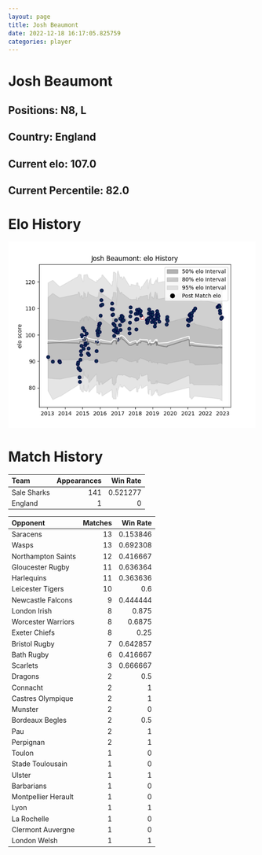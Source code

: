 ```yaml
---  
layout: page  
title: Josh Beaumont  
date: 2022-12-18 16:17:05.825759  
categories: player  
---
```

# Josh Beaumont

## Positions: N8, L

## Country: England

## Current elo: 107.0

## Current Percentile: 82.0

# Elo History


![elo history](history_JoshBeaumont.png)
# Match History


| Team        |   Appearances |   Win Rate |
|:------------|--------------:|-----------:|
| Sale Sharks |           141 |   0.521277 |
| England     |             1 |   0        |

| Opponent            |   Matches |   Win Rate |
|:--------------------|----------:|-----------:|
| Saracens            |        13 |   0.153846 |
| Wasps               |        13 |   0.692308 |
| Northampton Saints  |        12 |   0.416667 |
| Gloucester Rugby    |        11 |   0.636364 |
| Harlequins          |        11 |   0.363636 |
| Leicester Tigers    |        10 |   0.6      |
| Newcastle Falcons   |         9 |   0.444444 |
| London Irish        |         8 |   0.875    |
| Worcester Warriors  |         8 |   0.6875   |
| Exeter Chiefs       |         8 |   0.25     |
| Bristol Rugby       |         7 |   0.642857 |
| Bath Rugby          |         6 |   0.416667 |
| Scarlets            |         3 |   0.666667 |
| Dragons             |         2 |   0.5      |
| Connacht            |         2 |   1        |
| Castres Olympique   |         2 |   1        |
| Munster             |         2 |   0        |
| Bordeaux Begles     |         2 |   0.5      |
| Pau                 |         2 |   1        |
| Perpignan           |         2 |   1        |
| Toulon              |         1 |   0        |
| Stade Toulousain    |         1 |   0        |
| Ulster              |         1 |   1        |
| Barbarians          |         1 |   0        |
| Montpellier Herault |         1 |   0        |
| Lyon                |         1 |   1        |
| La Rochelle         |         1 |   0        |
| Clermont Auvergne   |         1 |   0        |
| London Welsh        |         1 |   1        |